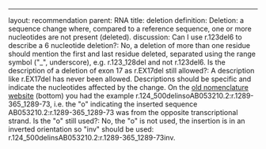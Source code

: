 ---
layout: recommendation
parent: RNA
title: deletion
definition: 
    Deletion: a sequence change where, compared to a reference sequence, one or more nucleotides are not present (deleted).
discussion:
    Can I use r.123del6 to describe a 6 nucleotide deletion?: No, a deletion of more than one residue should mention the first and last residue deleted, separated using the range symbol ("\_", underscore), e.g. r.123\_128del and not r.123del6.
    Is the description of a deletion of exon 17 as r.EX17del still allowed?: A description like r.EX17del has never been allowed. Descriptions should be specific and indicate the nucleotides affected by the change.
    On the <a href='http://www.HGVS.org/mutnomen/examplesRNA.html'>old nomenclature website</a> (bottom) you had the example r.124\_500delinsoAB053210.2:r.1289-365\_1289-73, i.e. the "o" indicating the inserted sequence AB053210.2:r.1289-365\_1289-73 was from the opposite transcriptional strand. Is the "o" still used?: No, the "o" is not used, the insertion is in an inverted orientation so "inv" should be used: r.124\_500delinsAB053210.2:r.1289-365\_1289-73inv.
